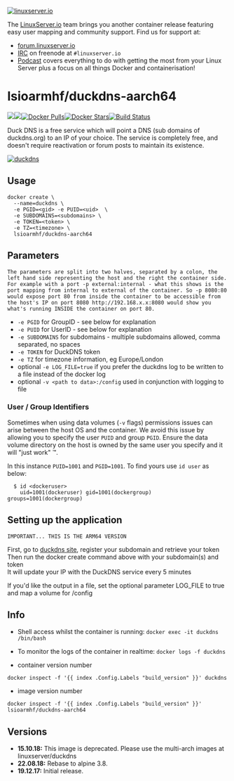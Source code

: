 [linuxserverurl]: https://linuxserver.io
[forumurl]: https://forum.linuxserver.io
[ircurl]: https://www.linuxserver.io/irc/
[podcasturl]: https://www.linuxserver.io/podcast/
[appurl]: http://www.duckdns.org/
[hub]: https://hub.docker.com/r/lsioarmhf/duckdns-aarch64/

[![linuxserver.io](https://raw.githubusercontent.com/linuxserver/docker-templates/master/linuxserver.io/img/linuxserver_medium.png)][linuxserverurl]

The [LinuxServer.io][linuxserverurl] team brings you another container release featuring easy user mapping and community support. Find us for support at:
* [forum.linuxserver.io][forumurl]
* [IRC][ircurl] on freenode at `#linuxserver.io`
* [Podcast][podcasturl] covers everything to do with getting the most from your Linux Server plus a focus on all things Docker and containerisation!

# lsioarmhf/duckdns-aarch64
[![](https://images.microbadger.com/badges/version/lsioarmhf/duckdns-aarch64.svg)](https://microbadger.com/images/lsioarmhf/duckdns-aarch64 "Get your own version badge on microbadger.com")[![](https://images.microbadger.com/badges/image/lsioarmhf/duckdns-aarch64.svg)](http://microbadger.com/images/lsioarmhf/duckdns-aarch64 "Get your own image badge on microbadger.com")[![Docker Pulls](https://img.shields.io/docker/pulls/lsioarmhf/duckdns-aarch64.svg)][hub][![Docker Stars](https://img.shields.io/docker/stars/lsioarmhf/duckdns-aarch64.svg)][hub][![Build Status](https://ci.linuxserver.io/buildStatus/icon?job=Docker-Builders/arm64/arm64-duckdns)](https://ci.linuxserver.io/job/Docker-Builders/job/arm64/job/arm64-duckdns/)

Duck DNS is a free service which will point a DNS (sub domains of duckdns.org) to an IP of your choice. The service is completely free, and doesn't require reactivation or forum posts to maintain its existence.

[![duckdns](https://raw.githubusercontent.com/linuxserver/docker-templates/master/linuxserver.io/img/duck.png)][appurl]

## Usage

```
docker create \
  --name=duckdns \
  -e PGID=<gid> -e PUID=<uid>  \
  -e SUBDOMAINS=<subdomains> \
  -e TOKEN=<token> \
  -e TZ=<timezone> \
  lsioarmhf/duckdns-aarch64
```

## Parameters

`The parameters are split into two halves, separated by a colon, the left hand side representing the host and the right the container side. 
For example with a port -p external:internal - what this shows is the port mapping from internal to external of the container.
So -p 8080:80 would expose port 80 from inside the container to be accessible from the host's IP on port 8080
http://192.168.x.x:8080 would show you what's running INSIDE the container on port 80.`


* `-e PGID` for GroupID - see below for explanation
* `-e PUID` for UserID - see below for explanation
* `-e SUBDOMAINS` for subdomains - multiple subdomains allowed, comma separated, no spaces
* `-e TOKEN` for DuckDNS token
* `-e TZ` for timezone information, eg Europe/London
* optional `-e LOG_FILE=true` if you prefer the duckdns log to be written to a file instead of the docker log
* optional `-v <path to data>:/config` used in conjunction with logging to file


### User / Group Identifiers

Sometimes when using data volumes (`-v` flags) permissions issues can arise between the host OS and the container. We avoid this issue by allowing you to specify the user `PUID` and group `PGID`. Ensure the data volume directory on the host is owned by the same user you specify and it will "just work" ™.

In this instance `PUID=1001` and `PGID=1001`. To find yours use `id user` as below:

```
  $ id <dockeruser>
    uid=1001(dockeruser) gid=1001(dockergroup) groups=1001(dockergroup)
```

## Setting up the application

`IMPORTANT... THIS IS THE ARM64 VERSION`

First, go to [duckdns site][appurl], register your subdomain and retrieve your token  
Then run the docker create command above with your subdomain(s) and token  
It will update your IP with the DuckDNS service every 5 minutes  

If you'd like the output in a file, set the optional parameter LOG_FILE to true and map a volume for /config  


## Info

* Shell access whilst the container is running: `docker exec -it duckdns /bin/bash`
* To monitor the logs of the container in realtime: `docker logs -f duckdns`

* container version number 

`docker inspect -f '{{ index .Config.Labels "build_version" }}' duckdns`

* image version number

`docker inspect -f '{{ index .Config.Labels "build_version" }}' lsioarmhf/duckdns-aarch64`

## Versions

+ **15.10.18:** This image is deprecated. Please use the multi-arch images at linuxserver/duckdns
+ **22.08.18:** Rebase to alpine 3.8.
+ **19.12.17:** Initial release.

